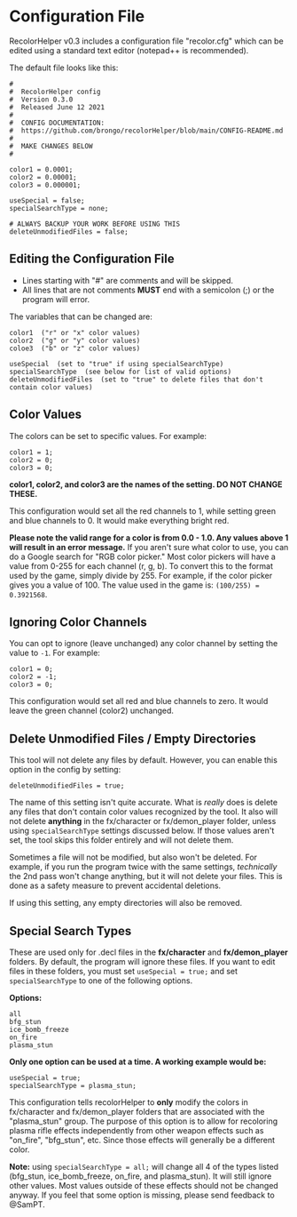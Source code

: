 # Configuration File

RecolorHelper v0.3 includes a configuration file "recolor.cfg" which can be edited using a standard text editor (notepad++ is recommended).

The default file looks like this:

```
#
#  RecolorHelper config
#  Version 0.3.0 
#  Released June 12 2021
#
#  CONFIG DOCUMENTATION:
#  https://github.com/brongo/recolorHelper/blob/main/CONFIG-README.md
#
#  MAKE CHANGES BELOW
#

color1 = 0.0001;
color2 = 0.00001;
color3 = 0.000001;

useSpecial = false;
specialSearchType = none;

# ALWAYS BACKUP YOUR WORK BEFORE USING THIS
deleteUnmodifiedFiles = false;
```

## Editing the Configuration File

- Lines starting with "#" are comments and will be skipped.
- All lines that are not comments **MUST** end with a semicolon (;) or the program will error.

The variables that can be changed are:

```
color1  ("r" or "x" color values)
color2  ("g" or "y" color values)
coloe3  ("b" or "z" color values)

useSpecial  (set to "true" if using specialSearchType)
specialSearchType  (see below for list of valid options)
deleteUnmodifiedFiles  (set to "true" to delete files that don't contain color values)
```

## Color Values

The colors can be set to specific values. For example:

```
color1 = 1;
color2 = 0;
color3 = 0;
```
**color1, color2, and color3 are the names of the setting. DO NOT CHANGE THESE.**

This configuration would set all the red channels to 1, while setting green and blue channels to 0. It would make everything bright red.

**Please note the valid range for a color is from 0.0 - 1.0. Any values above 1 will result in an error message.** If you aren't sure what color to use, you can do a Google search for "RGB color picker." Most color pickers will have a value from 0-255 for each channel (r, g, b). To convert this to the format used by the game, simply divide by 255. For example, if the color picker gives you a value of 100. The value used in the game is: `(100/255) = 0.3921568`.

## Ignoring Color Channels

You can opt to ignore (leave unchanged) any color channel by setting the value to `-1`. For example:

```
color1 = 0;
color2 = -1;
color3 = 0;
```
This configuration would set all red and blue channels to zero. It would leave the green channel (color2) unchanged.

## Delete Unmodified Files / Empty Directories

This tool will not delete any files by default. However, you can enable this option in the config by setting:

```
deleteUnmodifiedFiles = true;
```

The name of this setting isn't quite accurate. What is *really* does is delete any files that don't contain color values recognized by the tool. It also will not delete **anything** in the fx/character or fx/demon_player folder, unless using `specialSearchType` settings discussed below. If those values aren't set, the tool skips this folder entirely and will not delete them.

Sometimes a file will not be modified, but also won't be deleted. For example, if you run the program twice with the same settings, *technically* the 2nd pass won't change anything, but it will not delete your files. This is done as a safety measure to prevent accidental deletions.

If using this setting, any empty directories will also be removed.

## Special Search Types

These are used only for .decl files in the **fx/character** and **fx/demon_player** folders. By default, the program will ignore these files. If you want to edit files in these folders, you must set `useSpecial = true;` and set `specialSearchType` to one of the following options.

**Options:**
```
all
bfg_stun
ice_bomb_freeze
on_fire
plasma_stun
```

**Only one option can be used at a time. A working example would be:**

```
useSpecial = true;
specialSearchType = plasma_stun;
```

This configuration tells recolorHelper to **only** modify the colors in fx/character and fx/demon_player folders that are associated with the "plasma_stun" group. The purpose of this option is to allow for recoloring plasma rifle effects independently from other weapon effects such as "on_fire", "bfg_stun", etc. Since those effects will generally be a different color.

**Note:** using `specialSearchType = all;` will change all 4 of the types listed (bfg_stun, ice_bomb_freeze, on_fire, and plasma_stun). It will still ignore other values. Most values outside of these effects should not be changed anyway. If you feel that some option is missing, please send feedback to @SamPT.

